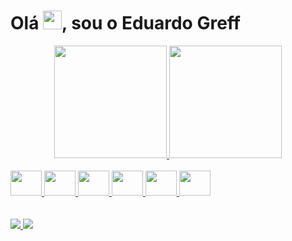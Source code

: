 <h1 align="left">Olá <img src="https://raw.githubusercontent.com/kaueMarques/kaueMarques/master/hi.gif" height="30px">, sou o Eduardo Greff</h1>

<div align="center">
  <a href="https://github.com/Greffx">
  <img height="180em" src="https://github-readme-stats.vercel.app/api?username=Greffx&show_icons=true&count_private=true&hide_border=true&title_color=faf2f2&icon_color=faf2f2&text_color=faf2f2&bg_color=171313"/>
  <img height="180em" src="https://github-readme-stats.vercel.app/api/top-langs/?username=Greffx&layout=compact&langs_count=7&theme=dark"/>
</div>
<div style="display: inline_block"><br>
  <img height="40" width="50" src="https://cdn.jsdelivr.net/gh/devicons/devicon/icons/java/java-original.svg" />
  <img height="40" width="50" src="https://cdn.jsdelivr.net/gh/devicons/devicon/icons/spring/spring-original.svg" />
  <img height="40" width="50" src="https://cdn.jsdelivr.net/gh/devicons/devicon/icons/git/git-original.svg" />
  <img height="40" width="50" src="https://cdn.jsdelivr.net/gh/devicons/devicon/icons/html5/html5-original.svg" />
  <img height="40" width="50" src="https://cdn.jsdelivr.net/gh/devicons/devicon/icons/css3/css3-original.svg" />
  <img height="40" width="50" src="https://cdn.jsdelivr.net/gh/devicons/devicon/icons/c/c-original.svg" />
</div>
<br><br>
 
<div> 
 <a href = "mailto:eduardogreff0@gmail.com"><img src="https://img.shields.io/badge/Gmail-D14836?style=for-the-badge&logo=gmail&logoColor=white" target="_blank">   </a>
  <a href="https://www.linkedin.com/in/eduardo-greff-837a39176/" target="_blank"><img src="https://img.shields.io/badge/LinkedIn-0077B5?style=for-the-badge&logo=linkedin&logoColor=white" target="_blank"> </a> 
</div>
